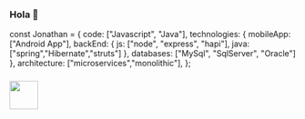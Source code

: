 ### Hola 👋

const Jonathan = {
    code: ["Javascript", "Java"],
    technologies: {
       mobileApp: ["Android App"],
       backEnd: {
            js: ["node", "express", "hapi"],
            java:["spring","Hibernate","struts"]
        },
        databases: ["MySql", "SqlServer", "Oracle"]
    },
    architecture: ["microservices","monolithic"],
};
### <img src="https://media.giphy.com/media/VgCDAzcKvsR6OM0uWg/giphy.gif" width="50"> 
<!--
**jqvalenzuela10/jqvalenzuela10** is a ✨ _special_ ✨ repository because its `README.md` (this file) appears on your GitHub profile.

Here are some ideas to get you started:

- 🔭 I’m currently working on ...
- 🌱 I’m currently learning ...
- 👯 I’m looking to collaborate on ...
- 🤔 I’m looking for help with ...
- 💬 Ask me about ...
- 📫 How to reach me: ...
- 😄 Pronouns: ...
- ⚡ Fun fact: ...
-->

